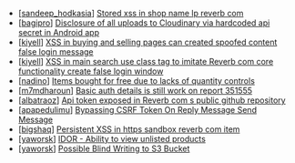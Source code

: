 * [[sandeep_hodkasia](https://hackerone.com/sandeep_hodkasia)] [Stored xss in shop name  lp reverb com](https://hackerone.com/reports/329862)
* [[bagipro](https://hackerone.com/bagipro)] [Disclosure of all uploads to Cloudinary via hardcoded api secret in Android app](https://hackerone.com/reports/351555)
* [[kiyell](https://hackerone.com/kiyell)] [XSS in buying and selling pages can created spoofed content false login message ](https://hackerone.com/reports/353293)
* [[kiyell](https://hackerone.com/kiyell)] [XSS in main search use class tag to imitate Reverb com core functionality create false login window](https://hackerone.com/reports/351376)
* [[nadino](https://hackerone.com/nadino)] [Items bought for free due to lacks of quantity controls](https://hackerone.com/reports/357929)
* [[m7mdharoun](https://hackerone.com/m7mdharoun)] [Basic auth details is still work on report  351555  ](https://hackerone.com/reports/367581)
* [[albatraoz](https://hackerone.com/albatraoz)] [Api token exposed in Reverb com s public github repository](https://hackerone.com/reports/352623)
* [[apapedulimu](https://hackerone.com/apapedulimu)] [Bypassing CSRF Token On Reply Message  Send Message](https://hackerone.com/reports/330122)
* [[bigshaq](https://hackerone.com/bigshaq)] [Persistent XSS in https  sandbox reverb com item ](https://hackerone.com/reports/333008)
* [[yaworsk](https://hackerone.com/yaworsk)] [IDOR - Ability to view unlisted products](https://hackerone.com/reports/172545)
* [[yaworsk](https://hackerone.com/yaworsk)] [Possible Blind Writing to S3 Bucket](https://hackerone.com/reports/172549)
